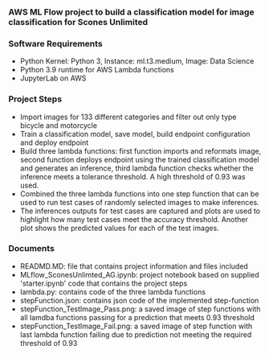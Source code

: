 ### AWS ML Flow project to build a classification model for image classification for Scones Unlimited

### Software Requirements
- Python Kernel: Python 3, Instance: ml.t3.medium, Image: Data Science 
- Python 3.9 runtime for AWS Lambda functions
- JupyterLab on AWS

### Project Steps
- Import images for 133 different categories and filter out only type bicycle and motorcycle
- Train a classification model, save model, build endpoint configuration and deploy endpoint
- Build three lambda functions: first function imports and reformats image, second function 
deploys endpoint using the trained classification model and generates an inference, third lambda 
function checks whether the inference meets a tolerance threshold. A high threshold of 0.93 was used.
- Combined the three lambda functions into one step function that can be used to run test cases
of randomly selected images to make inferences. 
- The inferences outputs for test cases are captured and plots are used to highlight how many test cases
meet the accuracy threshold. Another plot shows the predicted values for each of the test images. 

### Documents
- READMD.MD: file that contains project information and files included
- MLflow_SconesUnlimted_AG.ipynb: project notebook based on supplied 'starter.ipynb' code 
that contains the project steps
- lambda.py: contains code of the three lambda functions
- stepFunction.json: contains json code of the implemented step-function
- stepFunction_TestImage_Pass.png: a saved image of step functions with all lamdba functions passing for a prediction that meets 0.93 threshold
- stepFunction_TestImage_Fail.png: a saved image of step function with last lambda function failing due 
to prediction not meeting the required threshold of 0.93

